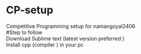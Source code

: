 # CP-setup
Competitive Programming setup for namangoyal2406  
#Step to follow  
Download Sublime text (latest version preferred )  
Install cpp (compiler ) in your pc  

